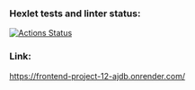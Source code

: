 ### Hexlet tests and linter status:

[![Actions Status](https://github.com/dosTequilas/frontend-project-12/actions/workflows/hexlet-check.yml/badge.svg)](https://github.com/dosTequilas/frontend-project-12/actions)

### Link:

https://frontend-project-12-ajdb.onrender.com/

